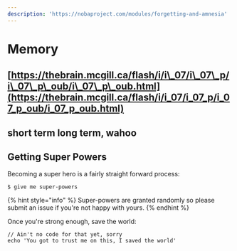 ```yaml
---
description: 'https://nobaproject.com/modules/forgetting-and-amnesia'
---
```


# Memory

## [https://thebrain.mcgill.ca/flash/i/i\_07/i\_07\_p/i\_07\_p\_oub/i\_07\_p\_oub.html](https://thebrain.mcgill.ca/flash/i/i_07/i_07_p/i_07_p_oub/i_07_p_oub.html)

## short term long term, wahoo

## Getting Super Powers

Becoming a super hero is a fairly straight forward process:

```
$ give me super-powers
```

{% hint style="info" %}
 Super-powers are granted randomly so please submit an issue if you're not happy with yours.
{% endhint %}

Once you're strong enough, save the world:

```
// Ain't no code for that yet, sorry
echo 'You got to trust me on this, I saved the world'
```



